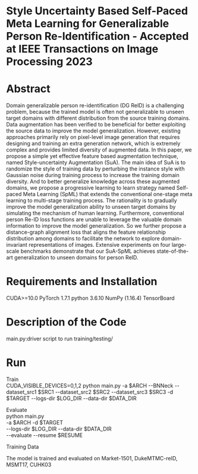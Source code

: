 # Style Uncertainty Based Self-Paced Meta Learning for Generalizable Person Re-Identification - Accepted at IEEE Transactions on Image Processing 2023

# Abstract
Domain generalizable person re-identification (DG ReID) is a challenging problem, because the trained model is often not generalizable to unseen target domains with different distribution from the source training domains. Data augmentation has been verified to be beneficial for better exploiting the source data to improve the model generalization. However, existing approaches primarily rely on pixel-level image generation that requires designing and training an extra generation network, which is extremely complex and provides limited diversity of augmented data. In this paper, we propose a simple yet effective feature based augmentation technique, named Style-uncertainty Augmentation (SuA). The main idea of SuA is to randomize the style of training data by perturbing the instance style with Gaussian noise during training process to increase the training domain diversity. And to better generalize knowledge across these augmented domains, we propose a progressive learning to learn strategy named Self-paced Meta Learning (SpML) that extends the conventional one-stage meta learning to multi-stage training process. The rationality is to gradually improve the model generalization ability to unseen target domains by simulating the mechanism of human learning. Furthermore, conventional person Re-ID loss functions are unable to leverage the valuable domain information to improve the model generalization. So we further propose a distance-graph alignment loss that aligns the feature relationship distribution among domains to facilitate the network to explore domain-invariant representations of images. Extensive experiments on four large-scale benchmarks demonstrate that our SuA-SpML achieves state-of-the-art generalization to unseen domains for person ReID.

# Requirements and Installation
CUDA>=10.0
PyTorch 1.7.1
python 3.6.10
NumPy (1.16.4)
TensorBoard

# Description of the Code
main.py:driver script to run training/testing/


# Run
Train\
CUDA_VISIBLE_DEVICES=0,1,2 python main.py -a $ARCH --BNNeck --dataset_src1 $SRC1 --dataset_src2 $SRC2 --dataset_src3 $SRC3 -d $TARGET --logs-dir $LOG_DIR --data-dir $DATA_DIR

Evaluate\
python main.py \
-a $ARCH -d $TARGET \
--logs-dir $LOG_DIR --data-dir $DATA_DIR \
--evaluate --resume $RESUME

Training Data

The model is trained and evaluated on Market-1501, DukeMTMC-reID, MSMT17, CUHK03
